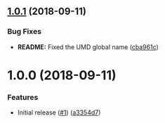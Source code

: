 ## [1.0.1](https://github.com/Alorel/localforage-driver-memory/compare/1.0.0...1.0.1) (2018-09-11)


### Bug Fixes

* **README:** Fixed the UMD global name ([cba961c](https://github.com/Alorel/localforage-driver-memory/commit/cba961c))

# 1.0.0 (2018-09-11)


### Features

* Initial release ([#1](https://github.com/Alorel/localforage-driver-memory/issues/1)) ([a3354d7](https://github.com/Alorel/localforage-driver-memory/commit/a3354d7))
